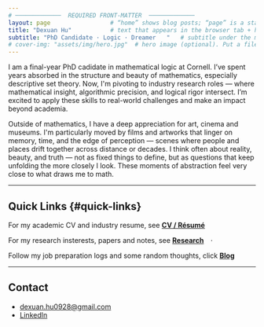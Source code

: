 ```yaml
---
# ─────────────  REQUIRED FRONT-MATTER  ─────────────
layout: page                 # “home” shows blog posts; “page” is a static landing page
title: "Dexuan Hu"           # text that appears in the browser tab + header
subtitle: "PhD Candidate · Logic · Dreamer   "   # subtitle under the main title
# cover-img: "assets/img/hero.jpg"  # hero image (optional). Put a file here or delete line
---
```


<!-- ==========  HERO SECTION  ========== -->
<!-- Change the paragraphs below to introduce yourself. -->
I am a final-year PhD cadidate in mathematical logic at Cornell. I’ve spent years absorbed in the structure and beauty of mathematics, especially descriptive set theory. 
Now, I'm pivoting to industry research roles — where mathematical insight, algorithmic precision, and logical rigor intersect. I’m excited to apply these skills to real-world challenges and make an impact beyond academia. 

Outside of mathematics, I have a deep appreciation for art, cinema and museums. 
I'm particularly moved by films and artworks that linger on memory, time, and the edge of perception — scenes where people and places drift together across distance or decades. 
I think often about reality, beauty, and truth — not as fixed things to define, but as questions that keep unfolding the more closely I look. These moments of abstraction feel very close to what draws me to math.


---

## Quick Links   {#quick-links}
<!-- Update the paths only if you rename the pages. -->
For my academic CV and industry resume, see 
[**CV / Résumé**](/cv/) 

For my research insterests, papers and notes, see
[**Research**](/research/) ·

Follow my job preparation logs and some random thoughts, click
[**Blog**](/blog/)

---


## Contact
* dexuan.hu0928@gmail.com  
* [LinkedIn](https://linkedin.com/in/dexuanhu)

<!-- Feel free to remove any section you don’t need. Happy editing! -->
